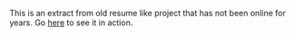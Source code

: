 This is an extract from old resume like project that has not been online for years. Go [here](https://chrisacrobat.github.io/FunnyFigures/) to see it in action.